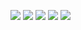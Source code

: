 ![](https://github-profile-summary-cards.vercel.app/api/cards/profile-details?username=UnionDixie&theme=2077)
![](https://github-profile-summary-cards.vercel.app/api/cards/most-commit-language?username=UnionDixie&theme=2077)
![](https://github-profile-summary-cards.vercel.app/api/cards/repos-per-language?username=UnionDixie&theme=2077)
![](https://github-profile-summary-cards.vercel.app/api/cards/stats?username=UnionDixie&theme=2077)
![](https://github-profile-summary-cards.vercel.app/api/cards/productive-time?username=UnionDixie&theme=2077)
